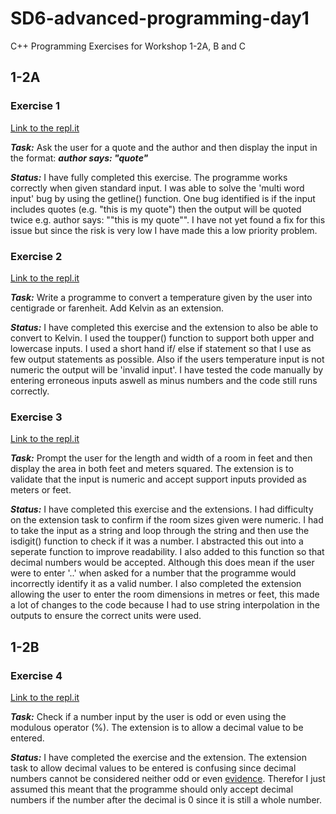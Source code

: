 # SD6-advanced-programming-day1
C++ Programming Exercises for Workshop 1-2A, B and C

## 1-2A
### Exercise 1
[Link to the repl.it](https://repl.it/@CharlieHodgkin1/SD6-Workshop-1-2A-Exercise-1#main.cpp "code for exercise 1")

***Task:***
Ask the user for a quote and the author and then display the input in the format: ***author says: "quote"***

***Status:***
I have fully completed this exercise. The programme works correctly when given standard input.
I was able to solve the 'multi word input' bug by using the getline() function. One bug identified is if the input includes quotes (e.g. "this is my quote") then the output will be quoted twice e.g. author says: ""this is my quote"".
I have not yet found a fix for this issue but since the risk is very low I have made this a low priority problem.

### Exercise 2
[Link to the repl.it](https://repl.it/@CharlieHodgkin1/SD6-Workshop-1-2A-Exercise-2#main.cpp "code for exercise 2")

***Task:***
Write a programme to convert a temperature given by the user into centigrade or farenheit. Add Kelvin as an extension.

***Status:***
I have completed this exercise and the extension to also be able to convert to Kelvin. I used the toupper() function to support both upper and lowercase inputs. I used a short hand if/ else if statement so that I use as few output statements as possible. Also if the users temperature input is not numeric the output will be 'invalid input'. I have tested the code manually by entering erroneous inputs aswell as minus numbers and the code still runs correctly.

### Exercise 3
[Link to the repl.it](https://repl.it/@CharlieHodgkin1/SD6-Workshop-1-2A-Exercise-3#main.cpp "code for exercise 3")

***Task:***
Prompt the user for the length and width of a room in feet and then display the area in both feet and meters squared. The extension is to validate that the input is numeric and accept support inputs provided as meters or feet.

***Status:***
I have completed this exercise and the extensions. I had difficulty on the extension task to confirm if the room sizes given were numeric. I had to take the input as a string and loop through the string and then use the isdigit() function to check if it was a number. I abstracted this out into a seperate function to improve readability. I also added to this function so that decimal numbers would be accepted. Although this does mean if the user were to enter '..' when asked for a number that the programme would incorrectly identify it as a valid number. I also completed the extension allowing the user to enter the room dimensions in metres or feet, this made a lot of changes to the code because I had to use string interpolation in the outputs to ensure the correct units were used.

## 1-2B

### Exercise 4
[Link to the repl.it](https://repl.it/@CharlieHodgkin1/SD6-Workshop-1-2B-Exercise-4#main.cpp "code for exercise 4")

***Task:***
Check if a number input by the user is odd or even using the modulous operator (%). The extension is to allow a decimal value to be entered.

***Status:***
I have completed the exercise and the extension. The extension task to allow decimal values to be entered is confusing since decimal numbers cannot be considered neither odd or even [evidence](https://math.stackexchange.com/questions/92451/can-decimal-numbers-be-considered-even-or-odd). Therefor I just assumed this meant that the programme should only accept decimal numbers if the number after the decimal is 0 since it is still a whole number.
